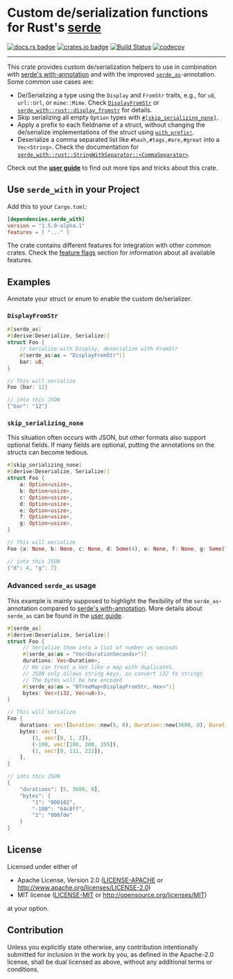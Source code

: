 # Custom de/serialization functions for Rust's [serde](https://serde.rs)

[![docs.rs badge](https://docs.rs/serde_with/badge.svg)](https://docs.rs/serde_with/)
[![crates.io badge](https://img.shields.io/crates/v/serde_with.svg)](https://crates.io/crates/serde_with/)
[![Build Status](https://github.com/jonasbb/serde_with/workflows/Rust%20CI/badge.svg)](https://github.com/jonasbb/serde_with)
[![codecov](https://codecov.io/gh/jonasbb/serde_with/branch/master/graph/badge.svg)](https://codecov.io/gh/jonasbb/serde_with)

---

This crate provides custom de/serialization helpers to use in combination with [serde's with-annotation][with-annotation] and with the improved [`serde_as`][user guide]-annotation.
Some common use cases are:

* De/Serializing a type using the `Display` and `FromStr` traits, e.g., for `u8`, `url::Url`, or `mime::Mime`.
     Check [`DisplayFromStr`][] or [`serde_with::rust::display_fromstr`][display_fromstr] for details.
* Skip serializing all empty `Option` types with [`#[skip_serializing_none]`][skip_serializing_none].
* Apply a prefix to each fieldname of a struct, without changing the de/serialize implementations of the struct using [`with_prefix!`][].
* Deserialize a comma separated list like `#hash,#tags,#are,#great` into a `Vec<String>`.
     Check the documentation for [`serde_with::rust::StringWithSeparator::<CommaSeparator>`][StringWithSeparator].

Check out the [**user guide**][user guide] to find out more tips and tricks about this crate.

## Use `serde_with` in your Project

Add this to your `Cargo.toml`:

```toml
[dependencies.serde_with]
version = "1.5.0-alpha.1"
features = [ "..." ]
```

The crate contains different features for integration with other common crates.
Check the [feature flags][] section for information about all available features.

## Examples

Annotate your struct or enum to enable the custom de/serializer.

### `DisplayFromStr`

```rust
#[serde_as]
#[derive(Deserialize, Serialize)]
struct Foo {
    // Serialize with Display, deserialize with FromStr
    #[serde_as(as = "DisplayFromStr")]
    bar: u8,
}

// This will serialize
Foo {bar: 12}

// into this JSON
{"bar": "12"}
```

### `skip_serializing_none`

This situation often occurs with JSON, but other formats also support optional fields.
If many fields are optional, putting the annotations on the structs can become tedious.

```rust
#[skip_serializing_none]
#[derive(Deserialize, Serialize)]
struct Foo {
    a: Option<usize>,
    b: Option<usize>,
    c: Option<usize>,
    d: Option<usize>,
    e: Option<usize>,
    f: Option<usize>,
    g: Option<usize>,
}

// This will serialize
Foo {a: None, b: None, c: None, d: Some(4), e: None, f: None, g: Some(7)}

// into this JSON
{"d": 4, "g": 7}
```

### Advanced `serde_as` usage

This example is mainly supposed to highlight the flexibility of the `serde_as`-annotation compared to [serde's with-annotation][with-annotation].
More details about `serde_as` can be found in the [user guide][].

```rust
#[serde_as]
#[derive(Deserialize, Serialize)]
struct Foo {
     // Serialize them into a list of number as seconds
     #[serde_as(as = "Vec<DurationSeconds>")]
     durations: Vec<Duration>,
     // We can treat a Vec like a map with duplicates.
     // JSON only allows string keys, so convert i32 to strings
     // The bytes will be hex encoded
     #[serde_as(as = "BTreeMap<DisplayFromStr, Hex>")]
     bytes: Vec<(i32, Vec<u8>)>,
}

// This will serialize
Foo {
    durations: vec![Duration::new(5, 0), Duration::new(3600, 0), Duration::new(0, 0)],
    bytes: vec![
        (1, vec![0, 1, 2]),
        (-100, vec![100, 200, 255]),
        (1, vec![0, 111, 222]),
    ],
}

// into this JSON
{
    "durations": [5, 3600, 0],
    "bytes": {
        "1": "000102",
        "-100": "64c8ff",
        "1": "006fde"
    }
}
```

[`DisplayFromStr`]: https://docs.rs/serde_with/1.5.0-alpha.1/serde_with/struct.DisplayFromStr.html
[`with_prefix!`]: https://docs.rs/serde_with/1.5.0-alpha.1/serde_with/macro.with_prefix.html
[display_fromstr]: https://docs.rs/serde_with/1.5.0-alpha.1/serde_with/rust/display_fromstr/index.html
[feature flags]: https://docs.rs/serde_with/1.5.0-alpha.1/serde_with/guide/feature_flags/index.html
[skip_serializing_none]: https://docs.rs/serde_with/1.5.0-alpha.1/serde_with/attr.skip_serializing_none.html
[StringWithSeparator]: https://docs.rs/serde_with/1.5.0-alpha.1/serde_with/rust/struct.StringWithSeparator.html
[user guide]: https://docs.rs/serde_with/1.5.0-alpha.1/serde_with/guide/index.html
[with-annotation]: https://serde.rs/field-attrs.html#with

## License

Licensed under either of

* Apache License, Version 2.0 ([LICENSE-APACHE](LICENSE-APACHE) or http://www.apache.org/licenses/LICENSE-2.0)
* MIT license ([LICENSE-MIT](LICENSE-MIT) or http://opensource.org/licenses/MIT)

at your option.

## Contribution

Unless you explicitly state otherwise, any contribution intentionally submitted
for inclusion in the work by you, as defined in the Apache-2.0 license, shall
be dual licensed as above, without any additional terms or conditions.

